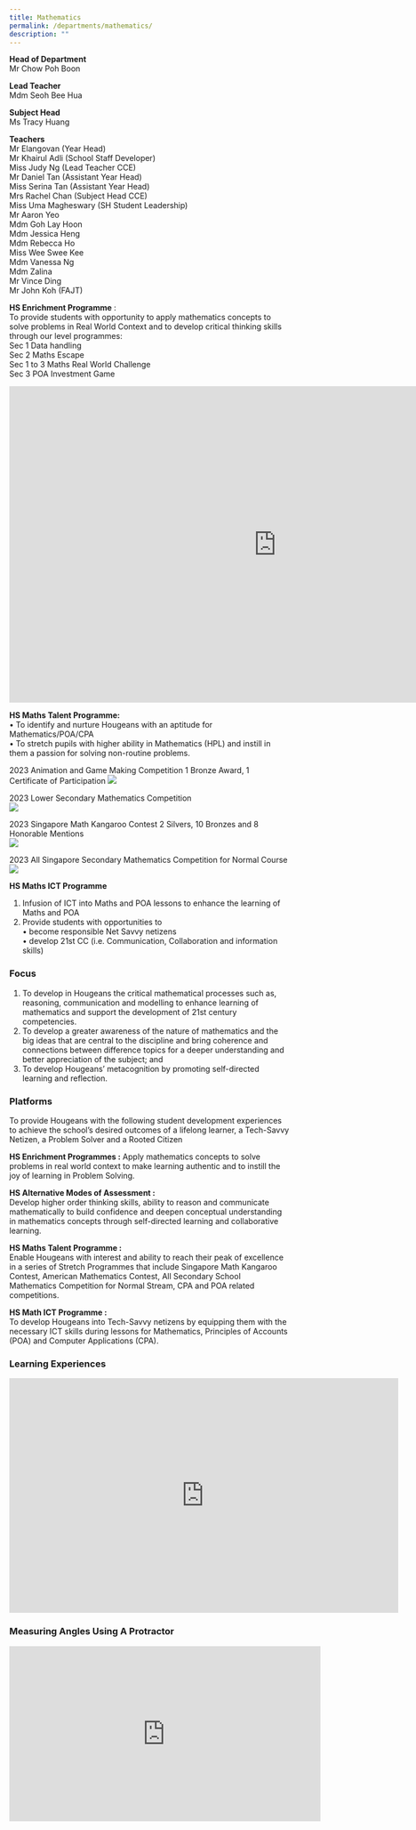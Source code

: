 ```yaml
---
title: Mathematics
permalink: /departments/mathematics/
description: ""
---
```

**Head of Department**  
Mr Chow Poh Boon  

**Lead Teacher**  
Mdm Seoh Bee Hua  

**Subject Head**  
Ms Tracy Huang  

**Teachers**  
Mr Elangovan (Year Head)  
Mr Khairul Adli (School Staff Developer)  
Miss Judy Ng (Lead Teacher CCE)  
Mr Daniel Tan (Assistant Year Head)  
Miss Serina Tan (Assistant Year Head)  
Mrs Rachel Chan (Subject Head CCE)  
Miss Uma Magheswary (SH Student Leadership)  
Mr Aaron Yeo  
Mdm Goh Lay Hoon  
Mdm Jessica Heng  
Mdm Rebecca Ho  
Miss Wee Swee Kee  
Mdm Vanessa Ng   
Mdm Zalina  
Mr Vince Ding  
Mr John Koh (FAJT)   
    

**HS Enrichment Programme**&nbsp;:&nbsp;   
To provide students with opportunity to apply mathematics concepts to solve problems in Real World Context and to develop critical thinking skills through our level programmes:  
Sec 1 Data handling   
Sec 2 Maths Escape  
Sec 1 to 3 Maths Real World Challenge  
Sec 3 POA Investment Game  
<iframe allowfullscreen="true" height="569" width="960" frameborder="0" src="https://docs.google.com/presentation/d/1j2MpKTHMFyQhV3guSxVkVzcG0RwxRhbHYxsengRZn4U/embed?start=true&amp;loop=true&amp;delayms=3000"></iframe>

**HS Maths Talent Programme:**  
•	To identify and nurture Hougeans with an aptitude for Mathematics/POA/CPA  
•	To stretch pupils with higher ability in Mathematics (HPL) and instill in them a passion for solving non-routine problems.

2023 Animation and Game Making Competition
1 Bronze Award, 1 Certificate of Participation
![](/images/Department/Math/animation%20ad%20game%20making%20competition_bronze%20award.jpeg)  
  
2023 Lower Secondary Mathematics Competition  
![](/images/Department/Math/lower%20sec%20math%20competition%20prize%20giving.jpeg)  

2023 Singapore Math Kangaroo Contest
2 Silvers, 10 Bronzes and 8 Honorable Mentions  
![](/images/Department/Math/singapore%20math%20kangaroo%20contest.jpeg)  
  
2023 All Singapore Secondary Mathematics Competition for Normal Course  
![](/images/Department/Math/all%20singapore%20math%20normal%20competition.jpeg)


**HS Maths ICT Programme**      
1.	Infusion of ICT into Maths and POA lessons to enhance the learning of Maths and POA  
2.	Provide students with opportunities to  
    •	become responsible Net Savvy netizens  
    •	develop 21st CC (i.e. Communication, Collaboration and information skills)
  

  

### Focus

1. To develop in Hougeans the critical mathematical processes such as, reasoning, communication and modelling to enhance learning of mathematics and support the development of 21st century competencies.
2. To develop a greater awareness of the nature of mathematics and the big ideas that are central to the discipline and bring coherence and connections between difference topics for a deeper understanding and better appreciation of the subject; and
3. To develop Hougeans’ metacognition by promoting self-directed learning and reflection.

  

### Platforms
To provide Hougeans with the following student development experiences to achieve the school’s desired outcomes of a lifelong learner, a Tech-Savvy Netizen, a Problem Solver and a Rooted Citizen

  

**HS Enrichment Programmes :** 
Apply mathematics concepts to solve problems in real world context to make learning authentic and to instill the joy of learning in Problem Solving.

  

**HS Alternative Modes of Assessment :**&nbsp;   
Develop higher order thinking skills, ability to reason and communicate mathematically to build confidence and deepen conceptual understanding in mathematics concepts through self-directed learning and collaborative learning.

  

**HS Maths Talent Programme :**&nbsp;   
Enable Hougeans with interest and ability to reach their peak of excellence in a series of Stretch Programmes that include Singapore Math Kangaroo Contest, American Mathematics Contest, All Secondary School Mathematics Competition for Normal Stream, CPA and POA related competitions.

  

**HS Math ICT Programme :**&nbsp;   
To develop Hougeans into Tech-Savvy netizens by equipping them with the necessary ICT skills during lessons for Mathematics, Principles of Accounts (POA) and Computer Applications (CPA).


### Learning Experiences


<center><iframe src="https://docs.google.com/presentation/d/e/2PACX-1vQ9_ExhAuXNrGGLwGM1QPJtMip4FD8LpC-xq-5v6TpTIgmC2wLmb-AbtdLoR5ZOKEqrE7NAdmwns9cZ/embed?start=false&amp;loop=false&amp;delayms=3000" frameborder="0" width="700" height="422" allowfullscreen="true"></iframe></center>


### Measuring Angles Using A Protractor

<iframe width="560" height="315" src="https://www.youtube.com/embed/BU3uEeaz0gI" title="YouTube video player" frameborder="0" allow="accelerometer; autoplay; clipboard-write; encrypted-media; gyroscope; picture-in-picture; web-share" allowfullscreen=""></iframe>